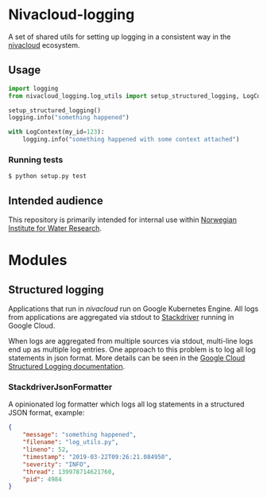 # Nivacloud-logging

A set of shared utils for setting up logging in a consistent way in
the [nivacloud](https://github.com/NIVANorge/nivacloud) ecosystem.

## Usage

```python
import logging
from nivacloud_logging.log_utils import setup_structured_logging, LogContext

setup_structured_logging()
logging.info("something happened")

with LogContext(my_id=123):
    logging.info("something happened with some context attached")
```

### Running tests

```
$ python setup.py test
```

## Intended audience

This repository is primarily intended for internal use within
[Norwegian Institute for Water Research](https://www.niva.no/).

# Modules

## Structured logging

Applications that run in *nivacloud* run on Google Kubernetes
Engine. All logs from applications are aggregated via stdout to
[Stackdriver](https://cloud.google.com/stackdriver/) running in Google
Cloud.

When logs are aggregated from multiple sources via stdout, multi-line
logs end up as multiple log entries. One approach to this problem is to
log all log statements in json format. More details can be seen in the
[Google Cloud Structured Logging
documentation](https://cloud.google.com/logging/docs/structured-logging).

### StackdriverJsonFormatter

A opinionated log formatter which logs all log statements in a
structured JSON format, example:

```json
{
    "message": "something happened",
    "filename": "log_utils.py",
    "lineno": 52,
    "timestamp": "2019-03-22T09:26:21.084950",
    "severity": "INFO",
    "thread": 139978714621760,
    "pid": 4984
}
```
